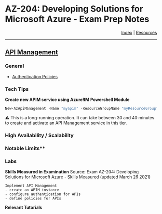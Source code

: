 # AZ-204: Developing Solutions for Microsoft Azure - Exam Prep Notes

<div style="text-align: right"> <a href="..\README.MD">Index</a> | <a href="..\RESOURCES.MD">Resources</a> </div>

----
[API Management](https://docs.microsoft.com/en-us/azure/api-management/api-management-key-concepts)
--------------
### General
* [Authentication Policies](https://docs.microsoft.com/bs-cyrl-ba/azure/api-management/api-management-authentication-policies)

### Tech Tips
**Create new APIM service using AzureRM Powershell Module**
```powershell
New-AzApiManagement -Name "myapim" -ResourceGroupName "myResourceGroup" -Location "West US" -Organization "Contoso" -AdminEmail "admin@contoso.com"
```
:warning: This is a long-running operation. It can take between 30 and 40 minutes to create and activate an API Management service in this tier.

### High Availability / Scalability

### Notable Limits**

### Labs

**Skills Measured in Examination**
Source: Exam AZ-204: Developing Solutions for Microsoft Azure - Skills Measured (updated March 26 2021)

```
Implement API Management
- create an APIM instance
- configure authentication for APIs
- define policies for APIs
```

**Relevant Tutorials**
